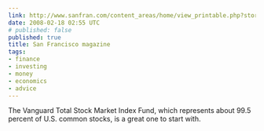 ```yaml
---
link: http://www.sanfran.com/content_areas/home/view_printable.php?story_id=1507
date: 2008-02-18 02:55 UTC
# published: false
published: true
title: San Francisco magazine
tags:
- finance
- investing
- money
- economics
- advice
---
```


The Vanguard Total Stock Market Index Fund, which represents about 99.5 percent of U.S. common stocks, is a great one to start with.
